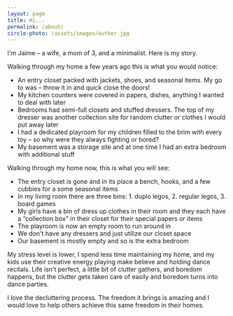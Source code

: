 ```yaml
---
layout: page
title: Hi...
permalink: /about/
circle-photo: /assets/images/author.jpg
---
```


I'm Jaime – a wife, a mom of 3, and a minimalist. Here is my story.

Walking through my home a few years ago this is what you would notice:

* An entry closet packed with jackets, shoes, and seasonal items. My go to was – throw it in and quick close the doors!
* My kitchen counters were covered in papers, dishes, anything I wanted to deal with later
* Bedrooms had semi-full closets and stuffed dressers. The top of my dresser was another collection site for random clutter or clothes I would put away later
* I had a dedicated playroom for my children filled to the brim with every toy – so why were they always fighting or bored?
* My basement was a storage site and at one time I had an extra bedroom with additional stuff

Walking through my home now, this is what you will see:

* The entry closet is gone and in its place a bench, hooks, and a few cubbies for a some seasonal items
* In my living room there are three bins: 1. duplo legos, 2. regular legos, 3. board games
* My girls have a bin of dress up clothes in their room and they each have a “collection box” in their closet for their special papers or items
* The playroom is now an empty room to run around in
* We don't have any dressers and just utilize our closet space
* Our basement is mostly empty and so is the extra bedroom

My stress level is lower, I spend less time maintaining my home, and my kids use their creative energy playing make believe and holding dance recitals. Life isn't perfect, a little bit of clutter gathers, and boredom happens, but the clutter gets taken care of easily and boredom turns into dance parties.

I love the decluttering process. The freedom it brings is amazing and I would love to help others achieve this same freedom in their homes.
